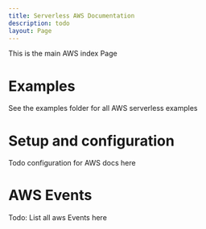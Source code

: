 ```yaml
---
title: Serverless AWS Documentation
description: todo
layout: Page
---
```


This is the main AWS index Page


# Examples

See the examples folder for all AWS serverless examples

# Setup and configuration

Todo configuration for AWS docs here

# AWS Events

Todo: List all aws Events here
